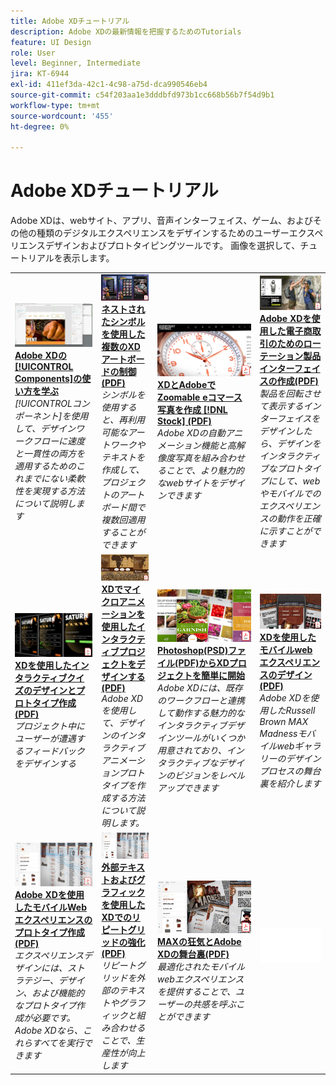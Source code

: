 ```yaml
---
title: Adobe XDチュートリアル
description: Adobe XDの最新情報を把握するためのTutorials
feature: UI Design
role: User
level: Beginner, Intermediate
jira: KT-6944
exl-id: 411ef3da-42c1-4c98-a75d-dca990546eb4
source-git-commit: c54f203aa1e3dddbfd973b1cc668b56b7f54d9b1
workflow-type: tm+mt
source-wordcount: '455'
ht-degree: 0%

---
```


# Adobe XDチュートリアル

Adobe XDは、webサイト、アプリ、音声インターフェイス、ゲーム、およびその他の種類のデジタルエクスペリエンスをデザインするためのユーザーエクスペリエンスデザインおよびプロトタイピングツールです。 画像を選択して、チュートリアルを表示します。

<table>
<tr>
 <td>
   <a href="components.md">
      <img alt="Adobe XDのコンポーネントに慣れる" src="assets/Componentsxd.jpg" />
   </a>
    <div>
   <a href="components.md"><strong>Adobe XDの[!UICONTROL Components]の使い方を学ぶ</strong></a>
    </div>
    <em>[!UICONTROLコンポーネント]を使用して、デザインワークフローに速度と一貫性の両方を適用するためのこれまでにない柔軟性を実現する方法について説明します</em>
    <br>
  </td>
  <td>
   <a href="assets/ControlMultipleXDArtboardswithNestedSymbols.pdf" target="_blank">
      <img alt="ネストされたシンボルを持つ複数のXDアートボードの制御" src="assets/ControlMultipleXDArtboardswithNestedSymbols.jpg" />
   </a>
    <div>
   <a href="assets/ControlMultipleXDArtboardswithNestedSymbols.pdf" target="_blank"><strong>ネストされたシンボルを使用した複数のXDアートボードの制御(PDF)</strong></a>
    </div>
    <em>シンボルを使用すると、再利用可能なアートワークやテキストを作成して、プロジェクトのアートボード間で複数回適用することができます</em>
    <br>
  </td>
  <td>
   <a href="assets/CreateaZoomableeCommercePhotowithXDandAdobeStock.pdf" target="_blank">
      <img alt="XDとAdobeでZoomable eコマース写真を作成 [!DNL Stock]" src="assets/CreateaZoomableeCommercePhotowithXDandAdobeStock.jpg" />
   </a>
    <div>
   <a href="assets/CreateaZoomableeCommercePhotowithXDandAdobeStock.pdf" target="_blank"><strong>XDとAdobeでZoomable eコマース写真を作成 [!DNL Stock] (PDF)</strong></a>
    </div>
    <em>Adobe XDの自動アニメーション機能と高解像度写真を組み合わせることで、より魅力的なwebサイトをデザインできます</em>
    <br>
  </td>
  <td>
   <a href="assets/CreatingaRotatingProductInterfaceforECommercewithAdobeXD.pdf" target="_blank">
      <img alt="Adobe XDを使用した電子商取引のためのローテーション製品インターフェイスの作成" src="assets/CreatingaRotatingProductInterfaceforECommercewithAdobeXD.jpg" />
   </a>
    <div>
   <a href="assets/CreatingaRotatingProductInterfaceforECommercewithAdobeXD.pdf" target="_blank"><strong>Adobe XDを使用した電子商取引のためのローテーション製品インターフェイスの作成(PDF)</strong></a>
    </div>
    <em>製品を回転させて表示するインターフェイスをデザインしたら、デザインをインタラクティブなプロトタイプにして、webやモバイルでのエクスペリエンスの動作を正確に示すことができます</em>
    <br>
  </td>
</tr>
<tr>
  <td>
   <a href="assets/DesignandPrototypeanInteractiveQuizwithXD.pdf" target="_blank">
      <img alt="XDを使用したインタラクティブクイズのデザインとプロトタイプ作成" src="assets/DesignandPrototypeanInteractiveQuizwithXD.jpg" />
   </a>
    <div>
   <a href="assets/DesignandPrototypeanInteractiveQuizwithXD.pdf" target="_blank"><strong>XDを使用したインタラクティブクイズのデザインとプロトタイプ作成(PDF)</strong></a>
    </div>
    <em>プロジェクト中にユーザーが遭遇するフィードバックをデザインする</em>
    <br>
  </td>
  <td>
   <a href="assets/DesignInteractiveProjectswithMicroAnimationsinXD.pdf" target="_blank">
      <img alt="XDでマイクロアニメーションを使用してインタラクティブプロジェクトをデザインする" src="assets/DesignInteractiveProjectswithMicroAnimationsinXD.jpg" />
   </a>
    <div>
   <a href="assets/DesignInteractiveProjectswithMicroAnimationsinXD.pdf" target="_blank"><strong>XDでマイクロアニメーションを使用したインタラクティブプロジェクトをデザインする(PDF)</strong></a>
    </div>
    <em>Adobe XDを使用して、デザインのインタラクティブアニメーションプロトタイプを作成する方法について説明します。</em>
    <br>
  </td>
  <td>
   <a href="assets/JumpstartyourXDProjectfromaPhotoshopFile.pdf" target="_blank">
      <img alt="Photoshop(PSD)ファイルからのXDプロジェクトの開始" src="assets/JumpstartyourXDProjectfromaPhotoshopFile.jpg" />
   </a>
    <div>
   <a href="assets/JumpstartyourXDProjectfromaPhotoshopFile.pdf" target="_blank"><strong>Photoshop(PSD)ファイル(PDF)からXDプロジェクトを簡単に開始</strong></a>
    </div>
    <em>Adobe XDには、既存のワークフローと連携して動作する魅力的なインタラクティブデザインツールがいくつか用意されており、インタラクティブなデザインのビジョンをレベルアップできます</em>
    <br>
  </td>
  <td>
   <a href="assets/MobileWebExperienceswithXD.pdf" target="_blank">
      <img alt="XDを使用したモバイルwebエクスペリエンスのデザイン" src="assets/MobileWebExperienceswithXD.jpg" />
   </a>
    <div>
   <a href="assets/MobileWebExperienceswithXD.pdf" target="_blank"><strong>XDを使用したモバイルwebエクスペリエンスのデザイン(PDF)</strong></a>
    </div>
    <em>Adobe XDを使用したRussell Brown MAX Madnessモバイルwebギャラリーのデザインプロセスの舞台裏を紹介します</em>
    <br>
  </td>
</tr>
<tr>
  <td>
   <a href="assets/PrototypeaMobileWebExperiencewithAdobeXD.pdf" target="_blank">
      <img alt="Adobe XDを使用したモバイルWebエクスペリエンスのプロトタイプ作成" src="assets/PrototypeaMobileWebExperiencewithAdobeXD.jpg" />
   </a>
    <div>
   <a href="assets/PrototypeaMobileWebExperiencewithAdobeXD.pdf" target="_blank"><strong>Adobe XDを使用したモバイルWebエクスペリエンスのプロトタイプ作成(PDF)</strong></a>
    </div>
    <em>エクスペリエンスデザインには、ストラテジー、デザイン、および機能的なプロトタイプ作成が必要です。Adobe XDなら、これらすべてを実行できます</em>
    <br>
  </td>
  <td>
   <a href="assets/PrototypeaMobileWebExperiencewithAdobeXD.pdf" target="_blank">
      <img alt="外部テキストおよびグラフィックを使用したXDでのリピートグリッドの強化" src="assets/PrototypeaMobileWebExperiencewithAdobeXD.jpg" />
   </a>
    <div>
   <a href="assets/PrototypeaMobileWebExperiencewithAdobeXD.pdf" target="_blank"><strong>外部テキストおよびグラフィックを使用したXDでのリピートグリッドの強化(PDF)</strong></a>
    </div>
    <em>リピートグリッドを外部のテキストやグラフィックと組み合わせることで、生産性が向上します</em>
    <br>
  </td>
  <td>
   <a href="assets/BehindtheScenesofMAXMadnesswithAdobeXD.pdf" target="_blank">
      <img alt="MAXの狂気とAdobe XDの舞台裏" src="assets/BehindtheScenesofMAXMadnesswithAdobeXD.jpg" />
   </a>
    <div>
   <a href="assets/BehindtheScenesofMAXMadnesswithAdobeXD.pdf" target="_blank"><strong>MAXの狂気とAdobe XDの舞台裏(PDF)</strong></a>
    </div>
    <em>最適化されたモバイルwebエクスペリエンスを提供することで、ユーザーの共感を呼ぶことができます</em>
    <br>
  </td>
  <td>
    <img alt="スペーサー" src="../assets/Whitespacer.png" />
    <div>
    <br>
  </td>
</tr>
</table>
